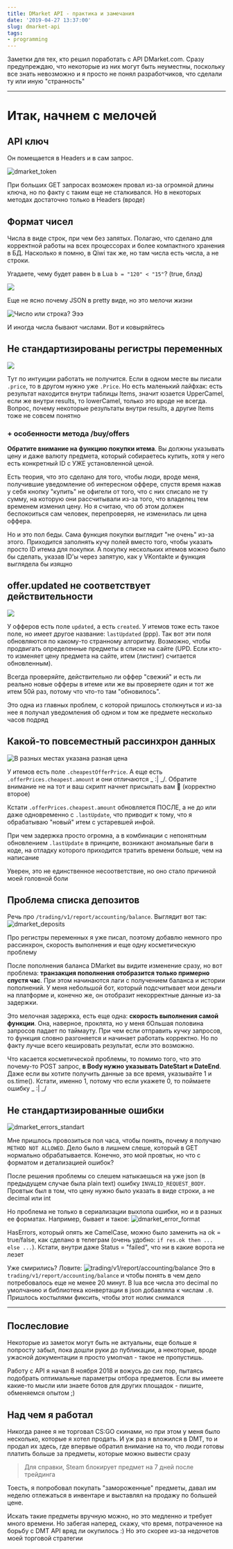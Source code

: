 ```yaml
---
title: DMarket API - практика и замечания
date: '2019-04-27 13:37:00'
slug: dmarket-api
tags:
- programming
---
```


Заметки для тех, кто решил поработать с API DMarket.com. Сразу предупреждаю, что некоторые из них могут быть неуместны, поскольку все знать невозможно и я просто не понял разработчиков, что сделали ту или иную "странность"

* * *

# Итак, начнем с мелочей

## API ключ

Он помещается в Headers и в сам запрос.

![dmarket_token](https://s3.blog.amd-nick.me/2019/04/dmarket_token.jpg)

При больших GET запросах возможен провал из-за огромной длины ключа, но по факту с таким еще не сталкивался. Но в некоторых методах достаточно только в Headers (вроде)

## Формат чисел

Числа в виде строк, при чем без запятых. Полагаю, что сделано для корректной работы на всех процессорах и более компактного хранения в БД. Насколько я помню, в Qiwi так же, но там числа есть числа, а не строки.

Угадаете, чему будет равен b в Lua `b = "120" < "15"`? (true, блэд)

![](https://s3.blog.amd-nick.me/2019/04/dmarket_pretty_json_numbers_format.jpg)

Еще не ясно почему JSON в pretty виде, но это мелочи жизни

![Число или строка? Эээ](https://s3.blog.amd-nick.me/2019/04/dmarket_number_or_string.jpg)

И иногда числа бывают числами. Вот и ковыряйтесь

## Не стандартизированы регистры переменных

![](https://s3.blog.amd-nick.me/2019/04/dmarket_vars_cases.jpg)

Тут по интуиции работать не получится. Если в одном месте вы писали `.price`, то в другом нужно уже `.Price`. Но есть маленький лайфхак: есть результат находится внутри таблицы Items, значит юзается UpperCamel, если же внутри results, то lowerCamel, только это вроде не всегда. Вопрос, почему некоторые результаты внутри results, а другие Items тоже не совсем понятно

### + особенности метода /buy/offers

**Обратите внимание на функцию покупки итема**. Вы должны указывать цену и даже валюту предмета, который собираетесь купить, хотя у него есть конкретный ID с УЖЕ установленной ценой.

Есть теория, что это сделано для того, чтобы люди, вроде меня, получившие уведомление об интересном оффере, спустя время нажав у себя кнопку "купить" не офигели от того, что с них списало не ту сумму, на которую они рассчитывали из-за того, что владелец тем временем изменил цену. Но я считаю, что об этом должен беспокоиться сам человек, перепроверяя, не изменилась ли цена оффера.

Но и это пол беды. Сама функция покупки выглядит "не очень" из-за этого. Приходится заполнять кучу полей вместо того, чтобы указать просто ID итема для покупки. А покупку нескольких итемов можно было бы сделать, указав ID'ы через запятую, как у VKontakte и функция выглядела бы изящно

## offer.updated не соответствует действительности

![](https://s3.blog.amd-nick.me/2019/04/dmarket_offer_updated.jpg)

У офферов есть поле `updated`, а есть `created`. У итемов тоже есть такое поле, но имеет другое название: `lastUpdated` (ррр). Так вот эти поля обновляются по какому-то странному алгоритму. Возможно, чтобы продвигать определенные предметы в списке на сайте (UPD. Если кто-то изменяет цену предмета на сайте, итем (листинг) считается обновленным).

Всегда проверяйте, действительно ли оффер "свежий" и есть ли реально новые офферы в итеме или же вы проверяете один и тот же итем 50й раз, потому что что-то там "обновилось".

Это одна из главных проблем, с которой пришлось столкнуться и из-за нее я получал уведомления об одном и том же предмете несколько часов подряд

## Какой-то повсеместный рассинхрон данных

![В разных местах указана разная цена](https://s3.blog.amd-nick.me/2019/04/dmarket_data_missmatch.jpg)

У итемов есть поле `.cheapestOfferPrice`. А еще есть `.offerPrices.cheapest.amount` и они отличаются \_ :| \_/. Обратите внимание не на тот и ваш скрипт начнет присылать вам :poop: (корректно второе)

Кстати `.offerPrices.cheapest.amount` обновляется ПОСЛЕ, а не до или даже одновременно с `.lastUpdate`, что приводит к тому, что я обрабатываю "новый" итем с устаревшей инфой.

При чем задержка просто огромна, а в комбинации с непонятным обновлением `.lastUpdate` в принципе, возникают аномальные баги в коде, на отладку которого приходится тратить времени больше, чем на написание

Уверен, это не единственное несоответствие, но оно стало причиной моей головной боли

## Проблема списка депозитов

Речь про `/trading/v1/report/accounting/balance`. Выглядит вот так:
 ![dmarket_deposits](https://s3.blog.amd-nick.me/2019/04/dmarket_deposits.jpg)

Про регистры переменных я уже писал, поэтому добавлю немного про рассинхрон, скорость выполнения и еще одну косметическую проблему

После пополнения баланса DMarket вы видите изменение сразу, но вот проблема: **транзакция пополнения отобразится только примерно спустя час**. При этом начинаются лаги с получением баланса и истории пополнений. У меня небольшой бот, который подсчитывает мои деньги на платформе и, конечно же, он отобразит некорректные данные из-за задержки.

Это мелочная задержка, есть еще одна: **скорость выполнения самой функции**. Она, наверное, проклята, но у меня бОльшая половина запросов падает по таймауту. При чем если отправить кучку запросов, то функция словно разгоняется и начинает работать корректно. Но по факту лучше всего кешировать результат, если это возможно.

Что касается косметической проблемы, то помимо того, что это почему-то POST запрос, **в Body нужно указывать DateStart и DateEnd**. Даже если вы хотите получить данные за все время, указывайте 1 и os.time(). Кстати, именно 1, потому что если укажете 0, то поймаете ошибку \_ :| \_/

## Не стандартизированные ошибки

![dmarket_errors_standart](https://s3.blog.amd-nick.me/2019/04/dmarket_errors_standart.jpg)

Мне пришлось провозиться пол часа, чтобы понять, почему я получаю `METHOD NOT ALLOWED`. Дело было в лишнем слеше, который в GET нормально обрабатывается. Конечно, это мой провтык, но что с форматом и детализацией ошибок?

После решения проблемы со слешем натыкаешься на уже json (в предыдущем случае была plain text) ошибку `INVALID_REQUEST_BODY`. Провтык был в том, что цену нужно было указать в виде строки, а не decimal или int

Но проблема не только в сериализации выхлопа ошибки, но и в разных ее форматах. Например, бывает и такое:
 ![dmarket_error_format](https://s3.blog.amd-nick.me/2019/04/dmarket_error_format.png)

HasErrors, который опять же CamelCase, можно было заменить на ok = true/false, как сделано в телеграм (очень удобно: `if res.ok then ... else ...`). Кстати, внутри даже Status = "failed", что ни в какие ворота не лезет

Уже смирились? Ловите:
 ![trading/v1/report/accounting/balance](https://s3.blog.amd-nick.me/2019/04/dmarket_errors_standart2.jpg)
Это в `trading/v1/report/accounting/balance` и чтобы понять в чем дело потребовалось еще не менее 20 минут. В lua все числа это decimal по умолчанию и библиотека конвертации в json добавляла к числам `.0`. Пришлось костылями фиксить, чтобы этот нолик снимался

* * *

## Послесловие

Некоторые из заметок могут быть не актуальны, еще больше я попросту забыл, пока дошли руки до публикации, а некоторые, вроде ужасной документации я просто умолчал - такое не пропустишь.

Работу с API я начал 8 ноября 2018 и вожусь до сих пор, пытаясь подобрать оптимальные параметры отбора предметов. Если вы имеете какие-то мысли или знаете ботов для других площадок - пишите, обменяемся опытом ;)

## Над чем я работал

Никогда ранее я не торговал CS:GO скинами, но при этом у меня было несколько, которые я хотел продать. И уж раз я вложился в DMT, то и продал их здесь, где впервые обратил внимание на то, что люди готовы платить больше за предметы, которые можно вывести сразу

> Для справки, Steam блокирует предмет на 7 дней после трейдинга

Тоесть, я попробовал покупать "замороженные" предметы, давал им неделю отлежаться в инвентаре и выставлял на продажу по большей цене.

Искать такие предметы вручную можно, но это медленно и требует много времени. Но забегая наперед, скажу, что время, потраченное на борьбу с DMT API вряд ли окупилось :) Но это скорее из-за недочетов моей торговой стратегии
